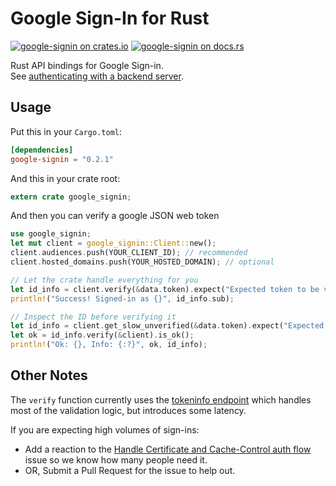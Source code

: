 Google Sign-In for Rust
=======================

[![google-signin on crates.io](https://img.shields.io/crates/v/google-signin.svg)](https://crates.io/crates/google-signin)
[![google-signin on docs.rs](https://docs.rs/google-signin/badge.svg)](https://docs.rs/google-signin)

Rust API bindings for Google Sign-in.  
See [authenticating with a backend server](https://developers.google.com/identity/sign-in/web/backend-auth).

## Usage
Put this in your `Cargo.toml`:

```toml
[dependencies]
google-signin = "0.2.1"
```

And this in your crate root:

```rust
extern crate google_signin;
```

And then you can verify a google JSON web token

```rust
use google_signin;
let mut client = google_signin::Client::new();
client.audiences.push(YOUR_CLIENT_ID); // recommended
client.hosted_domains.push(YOUR_HOSTED_DOMAIN); // optional

// Let the crate handle everything for you
let id_info = client.verify(&data.token).expect("Expected token to be valid");
println!("Success! Signed-in as {}", id_info.sub);

// Inspect the ID before verifying it
let id_info = client.get_slow_unverified(&data.token).expect("Expected token to exist");
let ok = id_info.verify(&client).is_ok();
println!("Ok: {}, Info: {:?}", ok, id_info);
```

## Other Notes
The `verify` function currently uses the
[tokeninfo endpoint](https://developers.google.com/identity/sign-in/web/backend-auth#calling-the-tokeninfo-endpoint)
which handles most of the validation logic, but introduces some latency.

If you are expecting high volumes of sign-ins:
 * Add a reaction to the
[Handle Certificate and Cache-Control auth flow](https://github.com/wyyerd/google-signin-rs/issues/2)
issue so we know how many people need it.
 * OR, Submit a Pull Request for the issue to help out.
